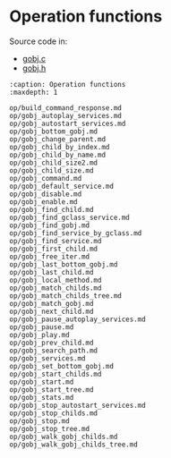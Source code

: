 # Operation functions

Source code in:
- [gobj.c](https://github.com/artgins/yunetas/blob/main/kernel/c/gobj-c/src/gobj.c)
- [gobj.h](https://github.com/artgins/yunetas/blob/main/kernel/c/gobj-c/src/gobj.h)

```{toctree}
:caption: Operation functions
:maxdepth: 1

op/build_command_response.md
op/gobj_autoplay_services.md
op/gobj_autostart_services.md
op/gobj_bottom_gobj.md
op/gobj_change_parent.md
op/gobj_child_by_index.md
op/gobj_child_by_name.md
op/gobj_child_size2.md
op/gobj_child_size.md
op/gobj_command.md
op/gobj_default_service.md
op/gobj_disable.md
op/gobj_enable.md
op/gobj_find_child.md
op/gobj_find_gclass_service.md
op/gobj_find_gobj.md
op/gobj_find_service_by_gclass.md
op/gobj_find_service.md
op/gobj_first_child.md
op/gobj_free_iter.md
op/gobj_last_bottom_gobj.md
op/gobj_last_child.md
op/gobj_local_method.md
op/gobj_match_childs.md
op/gobj_match_childs_tree.md
op/gobj_match_gobj.md
op/gobj_next_child.md
op/gobj_pause_autoplay_services.md
op/gobj_pause.md
op/gobj_play.md
op/gobj_prev_child.md
op/gobj_search_path.md
op/gobj_services.md
op/gobj_set_bottom_gobj.md
op/gobj_start_childs.md
op/gobj_start.md
op/gobj_start_tree.md
op/gobj_stats.md
op/gobj_stop_autostart_services.md
op/gobj_stop_childs.md
op/gobj_stop.md
op/gobj_stop_tree.md
op/gobj_walk_gobj_childs.md
op/gobj_walk_gobj_childs_tree.md

```
